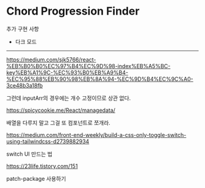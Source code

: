 # Chord Progression Finder

추가 구현 사항

- 다크 모드

---

https://medium.com/sjk5766/react-%EB%B0%B0%EC%97%B4%EC%9D%98-index%EB%A5%BC-key%EB%A1%9C-%EC%93%B0%EB%A9%B4-%EC%95%88%EB%90%98%EB%8A%94-%EC%9D%B4%EC%9C%A0-3ce48b3a18fb

그런데 inputArr의 경우에는 개수 고정이므로 상관 없다.

https://spicycookie.me/React/managedata/

배열을 다루지 말고 그걸 또 컴포넌트로 쪼개라.

https://medium.com/front-end-weekly/build-a-css-only-toggle-switch-using-tailwindcss-d2739882934

switch UI 만드는 법

https://23life.tistory.com/151

patch-package 사용하기
